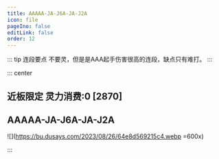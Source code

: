 ```yaml
---
title: AAAAA-JA-J6A-JA-J2A
icon: file
pageIno: false
editLink: false
order: 12
---
```


::: tip 连段要点
不要灵，但是是AAA起手伤害很高的连段，缺点只有难打。
:::

::: center
## **近板限定 灵力消费:0 [2870]**
## **AAAAA-JA-J6A-JA-J2A**

![](https://bu.dusays.com/2023/08/26/64e8d569215c4.webp =600x)

:::

